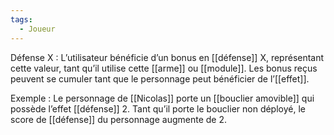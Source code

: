 ```yaml
---
tags:
  - Joueur
---
```

Défense X : 
	L’utilisateur bénéficie d’un bonus en [[défense]] X, représentant cette valeur, tant qu’il utilise cette [[arme]] ou [[module]]. Les bonus reçus peuvent se cumuler tant que le personnage peut bénéficier de l’[[effet]].

Exemple : 
	Le personnage de [[Nicolas]] porte un [[bouclier amovible]] qui possède l’effet [[défense]] 2. Tant qu’il porte le bouclier non déployé, le score de [[défense]] du personnage augmente de 2.